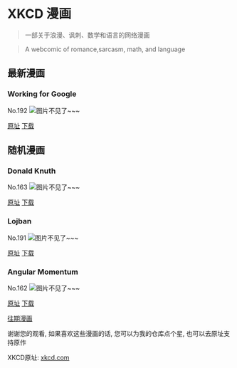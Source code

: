 # XKCD 漫画


> 一部关于浪漫、讽刺、数学和语言的网络漫画

> A webcomic of romance,sarcasm, math, and language


## 最新漫画
### Working for Google
No.192
![图片不见了~~~](https://imgs.xkcd.com/comics/working_for_google.png)

[原址](https://xkcd.com//192) [下载](https://imgs.xkcd.com/comics/working_for_google.png)



## 随机漫画
### Donald Knuth
No.163
![图片不见了~~~](https://imgs.xkcd.com/comics/donald_knuth.png)

[原址](https://xkcd.com//163) [下载](https://imgs.xkcd.com/comics/donald_knuth.png)



### Lojban
No.191
![图片不见了~~~](https://imgs.xkcd.com/comics/lojban.png)

[原址](https://xkcd.com//191) [下载](https://imgs.xkcd.com/comics/lojban.png)



### Angular Momentum
No.162
![图片不见了~~~](https://imgs.xkcd.com/comics/angular_momentum.jpg)

[原址](https://xkcd.com//162) [下载](https://imgs.xkcd.com/comics/angular_momentum.jpg)



[往期漫画](image/)

谢谢您的观看, 如果喜欢这些漫画的话, 
您可以为我的仓库点个星, 也可以去原址支持原作

XKCD原址: [xkcd.com](https://xkcd.com)

